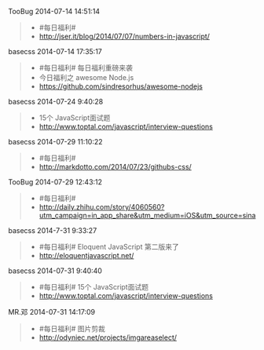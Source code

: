 TooBug 2014-07-14 14:51:14
> - #每日福利# 
> - http://jser.it/blog/2014/07/07/numbers-in-javascript/

basecss 2014-07-14 17:35:17
> - #每日福利# 每日福利重磅来袭
> - 今日福利之  awesome Node.js
> - https://github.com/sindresorhus/awesome-nodejs

basecss 2014-07-24 9:40:28
> - 15个 JavaScript面试题
> - http://www.toptal.com/javascript/interview-questions

basecss 2014-07-29 11:10:22
> - #每日福利#
> - http://markdotto.com/2014/07/23/githubs-css/

TooBug 2014-07-29 12:43:12
> - #每日福利#
> - http://daily.zhihu.com/story/4060560?utm_campaign=in_app_share&utm_medium=iOS&utm_source=sina

basecss 2014-7-31 9:33:27
> - #每日福利#  Eloquent JavaScript 第二版来了          
> - http://eloquentjavascript.net/

basecss 2014-07-31 9:40:40 
> - #每日福利#  15个 JavaScript面试题
> - http://www.toptal.com/javascript/interview-questions

MR.邓 2014-07-31 14:17:09
> - #每日福利# 图片剪裁
> - http://odyniec.net/projects/imgareaselect/
